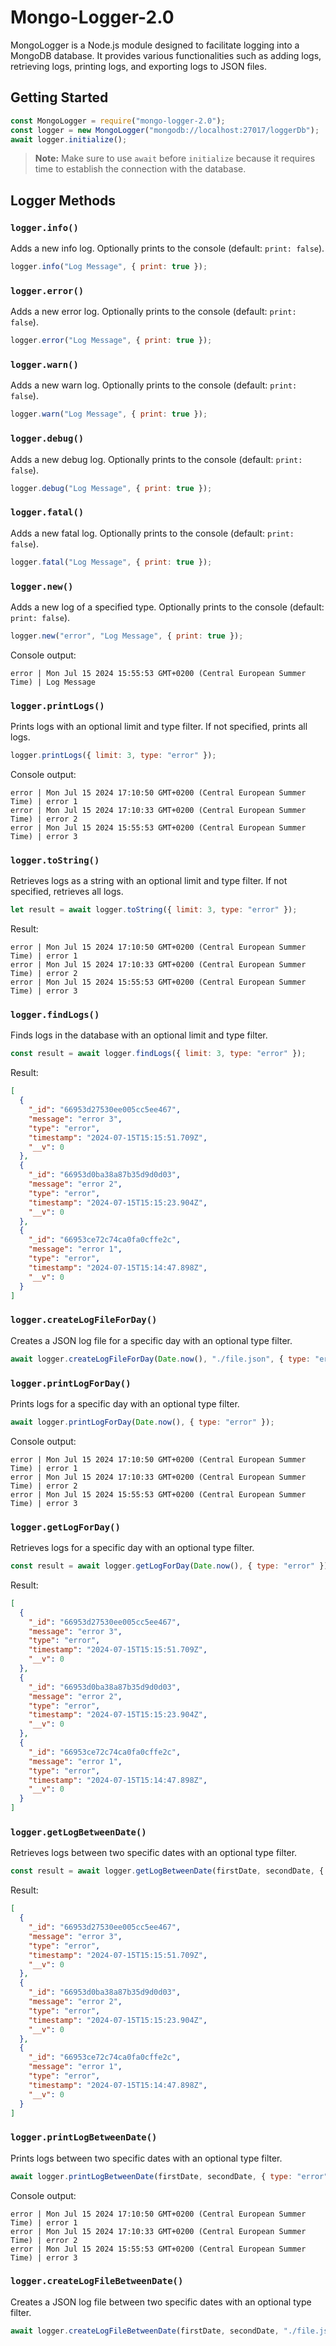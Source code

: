 # Mongo-Logger-2.0

MongoLogger is a Node.js module designed to facilitate logging into a MongoDB database. It provides various functionalities such as adding logs, retrieving logs, printing logs, and exporting logs to JSON files.

## Getting Started

```javascript
const MongoLogger = require("mongo-logger-2.0");
const logger = new MongoLogger("mongodb://localhost:27017/loggerDb");
await logger.initialize();
```

> **Note:** Make sure to use `await` before `initialize` because it requires time to establish the connection with the database.

## Logger Methods

### `logger.info()`

Adds a new info log. Optionally prints to the console (default: `print: false`).

```javascript
logger.info("Log Message", { print: true });
```

### `logger.error()`

Adds a new error log. Optionally prints to the console (default: `print: false`).

```javascript
logger.error("Log Message", { print: true });
```

### `logger.warn()`

Adds a new warn log. Optionally prints to the console (default: `print: false`).

```javascript
logger.warn("Log Message", { print: true });
```

### `logger.debug()`

Adds a new debug log. Optionally prints to the console (default: `print: false`).

```javascript
logger.debug("Log Message", { print: true });
```

### `logger.fatal()`

Adds a new fatal log. Optionally prints to the console (default: `print: false`).

```javascript
logger.fatal("Log Message", { print: true });
```

### `logger.new()`

Adds a new log of a specified type. Optionally prints to the console (default: `print: false`).

```javascript
logger.new("error", "Log Message", { print: true });
```

Console output:

```
error | Mon Jul 15 2024 15:55:53 GMT+0200 (Central European Summer Time) | Log Message
```

### `logger.printLogs()`

Prints logs with an optional limit and type filter. If not specified, prints all logs.

```javascript
logger.printLogs({ limit: 3, type: "error" });
```

Console output:

```
error | Mon Jul 15 2024 17:10:50 GMT+0200 (Central European Summer Time) | error 1
error | Mon Jul 15 2024 17:10:33 GMT+0200 (Central European Summer Time) | error 2
error | Mon Jul 15 2024 15:55:53 GMT+0200 (Central European Summer Time) | error 3
```

### `logger.toString()`

Retrieves logs as a string with an optional limit and type filter. If not specified, retrieves all logs.

```javascript
let result = await logger.toString({ limit: 3, type: "error" });
```

Result:

```
error | Mon Jul 15 2024 17:10:50 GMT+0200 (Central European Summer Time) | error 1
error | Mon Jul 15 2024 17:10:33 GMT+0200 (Central European Summer Time) | error 2
error | Mon Jul 15 2024 15:55:53 GMT+0200 (Central European Summer Time) | error 3
```

### `logger.findLogs()`

Finds logs in the database with an optional limit and type filter.

```javascript
const result = await logger.findLogs({ limit: 3, type: "error" });
```

Result:

```json
[
  {
    "_id": "66953d27530ee005cc5ee467",
    "message": "error 3",
    "type": "error",
    "timestamp": "2024-07-15T15:15:51.709Z",
    "__v": 0
  },
  {
    "_id": "66953d0ba38a87b35d9d0d03",
    "message": "error 2",
    "type": "error",
    "timestamp": "2024-07-15T15:15:23.904Z",
    "__v": 0
  },
  {
    "_id": "66953ce72c74ca0fa0cffe2c",
    "message": "error 1",
    "type": "error",
    "timestamp": "2024-07-15T15:14:47.898Z",
    "__v": 0
  }
]
```

### `logger.createLogFileForDay()`

Creates a JSON log file for a specific day with an optional type filter.

```javascript
await logger.createLogFileForDay(Date.now(), "./file.json", { type: "error" });
```

### `logger.printLogForDay()`

Prints logs for a specific day with an optional type filter.

```javascript
await logger.printLogForDay(Date.now(), { type: "error" });
```

Console output:

```
error | Mon Jul 15 2024 17:10:50 GMT+0200 (Central European Summer Time) | error 1
error | Mon Jul 15 2024 17:10:33 GMT+0200 (Central European Summer Time) | error 2
error | Mon Jul 15 2024 15:55:53 GMT+0200 (Central European Summer Time) | error 3
```

### `logger.getLogForDay()`

Retrieves logs for a specific day with an optional type filter.

```javascript
const result = await logger.getLogForDay(Date.now(), { type: "error" });
```

Result:

```json
[
  {
    "_id": "66953d27530ee005cc5ee467",
    "message": "error 3",
    "type": "error",
    "timestamp": "2024-07-15T15:15:51.709Z",
    "__v": 0
  },
  {
    "_id": "66953d0ba38a87b35d9d0d03",
    "message": "error 2",
    "type": "error",
    "timestamp": "2024-07-15T15:15:23.904Z",
    "__v": 0
  },
  {
    "_id": "66953ce72c74ca0fa0cffe2c",
    "message": "error 1",
    "type": "error",
    "timestamp": "2024-07-15T15:14:47.898Z",
    "__v": 0
  }
]
```

### `logger.getLogBetweenDate()`

Retrieves logs between two specific dates with an optional type filter.

```javascript
const result = await logger.getLogBetweenDate(firstDate, secondDate, { type: "error" });
```

Result:

```json
[
  {
    "_id": "66953d27530ee005cc5ee467",
    "message": "error 3",
    "type": "error",
    "timestamp": "2024-07-15T15:15:51.709Z",
    "__v": 0
  },
  {
    "_id": "66953d0ba38a87b35d9d0d03",
    "message": "error 2",
    "type": "error",
    "timestamp": "2024-07-15T15:15:23.904Z",
    "__v": 0
  },
  {
    "_id": "66953ce72c74ca0fa0cffe2c",
    "message": "error 1",
    "type": "error",
    "timestamp": "2024-07-15T15:14:47.898Z",
    "__v": 0
  }
]
```

### `logger.printLogBetweenDate()`

Prints logs between two specific dates with an optional type filter.

```javascript
await logger.printLogBetweenDate(firstDate, secondDate, { type: "error" });
```

Console output:

```
error | Mon Jul 15 2024 17:10:50 GMT+0200 (Central European Summer Time) | error 1
error | Mon Jul 15 2024 17:10:33 GMT+0200 (Central European Summer Time) | error 2
error | Mon Jul 15 2024 15:55:53 GMT+0200 (Central European Summer Time) | error 3
```

### `logger.createLogFileBetweenDate()`

Creates a JSON log file between two specific dates with an optional type filter.

```javascript
await logger.createLogFileBetweenDate(firstDate, secondDate, "./file.json", { type: "error" });
```